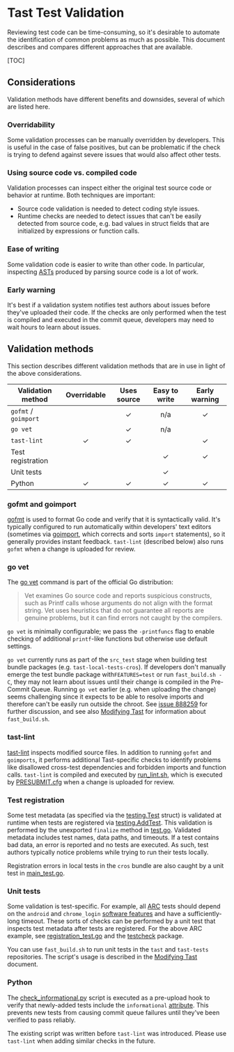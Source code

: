 # Tast Test Validation

Reviewing test code can be time-consuming, so it's desirable to automate the
identification of common problems as much as possible. This document describes
and compares different approaches that are available.

[TOC]

## Considerations

Validation methods have different benefits and downsides, several of which are
listed here.

### Overridability

Some validation processes can be manually overridden by developers. This is
useful in the case of false positives, but can be problematic if the check is
trying to defend against severe issues that would also affect other tests.

### Using source code vs. compiled code

Validation processes can inspect either the original test source code or
behavior at runtime. Both techniques are important:

*   Source code validation is needed to detect coding style issues.
*   Runtime checks are needed to detect issues that can't be easily detected
    from source code, e.g. bad values in struct fields that are initialized by
    expressions or function calls.

### Ease of writing

Some validation code is easier to write than other code. In particular,
inspecting [ASTs] produced by parsing source code is a lot of work.

[ASTs]: https://en.wikipedia.org/wiki/Abstract_syntax_tree

### Early warning

It's best if a validation system notifies test authors about issues before
they've uploaded their code. If the checks are only performed when the test is
compiled and executed in the commit queue, developers may need to wait hours to
learn about issues.

## Validation methods

This section describes different validation methods that are in use in light of
the above considerations.

| Validation method    | Overridable | Uses source | Easy to write | Early warning |
|----------------------|:-----------:|:-----------:|:-------------:|:-------------:|
| `gofmt` / `goimport` |             |      ✓      |      n/a      |       ✓       |
| `go vet`             |             |      ✓      |      n/a      |               |
| `tast-lint`          |      ✓      |      ✓      |               |       ✓       |
| Test registration    |             |             |       ✓       |       ✓       |
| Unit tests           |             |             |       ✓       |               |
| Python               |      ✓      |      ✓      |       ✓       |       ✓       |

### gofmt and goimport

[gofmt] is used to format Go code and verify that it is syntactically valid.
It's typically configured to run automatically within developers' text editors
(sometimes via [goimport], which corrects and sorts `import` statements), so it
generally provides instant feedback. `tast-lint` (described below) also runs
`gofmt` when a change is uploaded for review.

[gofmt]: https://golang.org/cmd/gofmt/
[goimport]: https://godoc.org/golang.org/x/tools/cmd/goimports

### go vet

The [go vet] command is part of the official Go distribution:

> Vet examines Go source code and reports suspicious constructs, such as Printf
> calls whose arguments do not align with the format string. Vet uses heuristics
> that do not guarantee all reports are genuine problems, but it can find errors
> not caught by the compilers.

`go vet` is minimally configurable; we pass the `-printfuncs` flag to enable
checking of additional `printf`-like functions but otherwise use default
settings.

`go vet` currently runs as part of the `src_test` stage when building test
bundle packages (e.g. `tast-local-tests-cros`). If developers don't manually
emerge the test bundle package with`FEATURES=test` or run `fast_build.sh -C`,
they may not learn about issues until their change is compiled in the Pre-Commit
Queue. Running `go vet` earlier (e.g. when uploading the change) seems
challenging since it expects to be able to resolve imports and therefore can't
be easily run outside the chroot. See [issue 888259] for further discussion, and
see also [Modifying Tast] for information about `fast_build.sh`.

[go vet]: https://golang.org/cmd/vet/
[issue 888259]: https://crbug.com/888259
[Modifying Tast]: modifying_tast.md

### tast-lint

[tast-lint] inspects modified source files. In addition to running `gofmt` and
`goimports`, it performs additional Tast-specific checks to identify problems
like disallowed cross-test dependencies and forbidden imports and function
calls. `tast-lint` is compiled and executed by [run_lint.sh], which is executed
by [PRESUBMIT.cfg] when a change is uploaded for review.

[tast-lint]: https://chromium.googlesource.com/chromiumos/platform/tast/+/HEAD/src/chromiumos/cmd/tast-lint/
[run_lint.sh]: https://chromium.googlesource.com/chromiumos/platform/tast/+/HEAD/tools/run_lint.sh
[PRESUBMIT.cfg]: https://chromium.googlesource.com/chromiumos/platform/tast/+/HEAD/PRESUBMIT.cfg

### Test registration

Some test metadata (as specified via the [testing.Test] struct) is validated at
runtime when tests are registered via [testing.AddTest]. This validation is
performed by the unexported `finalize` method in [test.go]. Validated metadata
includes test names, data paths, and timeouts. If a test contains bad data, an
error is reported and no tests are executed. As such, test authors typically
notice problems while trying to run their tests locally.

Registration errors in local tests in the `cros` bundle are also caught by a
unit test in [main_test.go].

[testing.Test]: https://godoc.org/chromium.googlesource.com/chromiumos/platform/tast.git/src/chromiumos/tast/testing#Test
[testing.AddTest]: https://godoc.org/chromium.googlesource.com/chromiumos/platform/tast.git/src/chromiumos/tast/testing#AddTest
[test.go]: https://chromium.googlesource.com/chromiumos/platform/tast/+/HEAD/src/chromiumos/tast/testing/test.go
[main_test.go]: https://chromium.googlesource.com/chromiumos/platform/tast-tests/+/HEAD/src/chromiumos/tast/local/bundles/cros/main_test.go

### Unit tests

Some validation is test-specific. For example, all [ARC] tests should depend on
the `android` and `chrome_login` [software features] and have a
sufficiently-long timeout. These sorts of checks can be performed by a unit test
that inspects test metadata after tests are registered. For the above ARC
example, see [registration_test.go] and the [testcheck] package.

You can use `fast_build.sh` to run unit tests in the `tast` and `tast-tests`
repositories. The script's usage is described in the [Modifying Tast] document.

[ARC]: https://developer.android.com/topic/arc/
[software features]: test_dependencies.md
[registration_test.go]: https://chromium.googlesource.com/chromiumos/platform/tast-tests/+/HEAD/src/chromiumos/tast/local/bundles/cros/arc/registration_test.go
[testcheck]: https://godoc.org/chromium.googlesource.com/chromiumos/platform/tast.git/src/chromiumos/tast/testing/testcheck

### Python

The [check_informational.py] script is executed as a pre-upload hook to verify
that newly-added tests include the `informational` [attribute]. This prevents
new tests from causing commit queue failures until they've been verified to pass
reliably.

The existing script was written before `tast-lint` was introduced. Please use
`tast-lint` when adding similar checks in the future.

[check_informational.py]: https://chromium.googlesource.com/chromiumos/platform/tast-tests/+/HEAD/tools/check_informational.py
[attribute]: test_attributes.md
